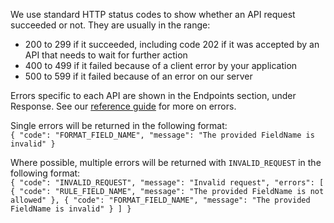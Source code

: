 We use standard HTTP status codes to show whether an API request succeeded or not. They are usually in the range:

- 200 to 299 if it succeeded, including code 202 if it was accepted by an API that needs to wait for further action
- 400 to 499 if it failed because of a client error by your application
- 500 to 599 if it failed because of an error on our server

Errors specific to each API are shown in the Endpoints section, under Response. See
our [reference guide](https://developer.service.hmrc.gov.uk/api-documentation/docs/reference-guide#errors) for more on
errors.

Single errors will be returned in the following format:<br>
`{
"code": "FORMAT_FIELD_NAME",
"message": "The provided FieldName is invalid"
}`

Where possible, multiple errors will be returned with `INVALID_REQUEST` in the following format:<br>
`{
"code": "INVALID_REQUEST",
"message": "Invalid request",
"errors": [
{
"code": "RULE_FIELD_NAME",
"message": "The provided FieldName is not allowed"
},
{
"code": "FORMAT_FIELD_NAME",
"message": "The provided FieldName is invalid"
}
]
}`